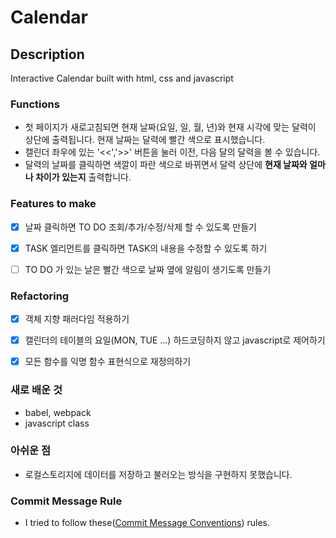 # **Calendar**

## Description

Interactive Calendar built with html, css and javascript

### Functions

- 첫 페이지가 새로고침되면 현재 날짜(요일, 일, 월, 년)와 현재 시각에 맞는 달력이 상단에 출력됩니다. 현재 날짜는 달력에 빨간 색으로 표시했습니다.
- 캘린더 좌우에 있는 '<<','>>' 버튼을 눌러 이전, 다음 달의 달력을 볼 수 있습니다.
- 달력의 날짜를 클릭하면 색깔이 파란 색으로 바뀌면서 달력 상단에 **현재 날짜와 얼마나 차이가 있는지** 출력합니다.

### Features to make

- [x]  날짜 클릭하면 TO DO 조회/추가/수정/삭제 할 수 있도록 만들기
  - [x]  TASK 엘리먼트를 클릭하면 TASK의 내용을 수정할 수 있도록 하기
- [ ]  TO DO 가 있는 날은 빨간 색으로 날짜 옆에 알림이 생기도록 만들기


### Refactoring

- [x]  객체 지향 패러다임 적용하기
- [x]  캘린더의 테이블의 요일(MON, TUE ...) 하드코딩하지 않고 javascript로 제어하기
- [x]  모든 함수를 익명 함수 표현식으로 재정의하기


### 새로 배운 것
- babel, webpack
- javascript class

### 아쉬운 점
- 로컬스토리지에 데이터를 저장하고 불러오는 방식을 구현하지 못했습니다.

### Commit Message Rule

- I tried to follow these([Commit Message Conventions](https://gist.github.com/stephenparish/9941e89d80e2bc58a153#commit-message-conventions)) rules.